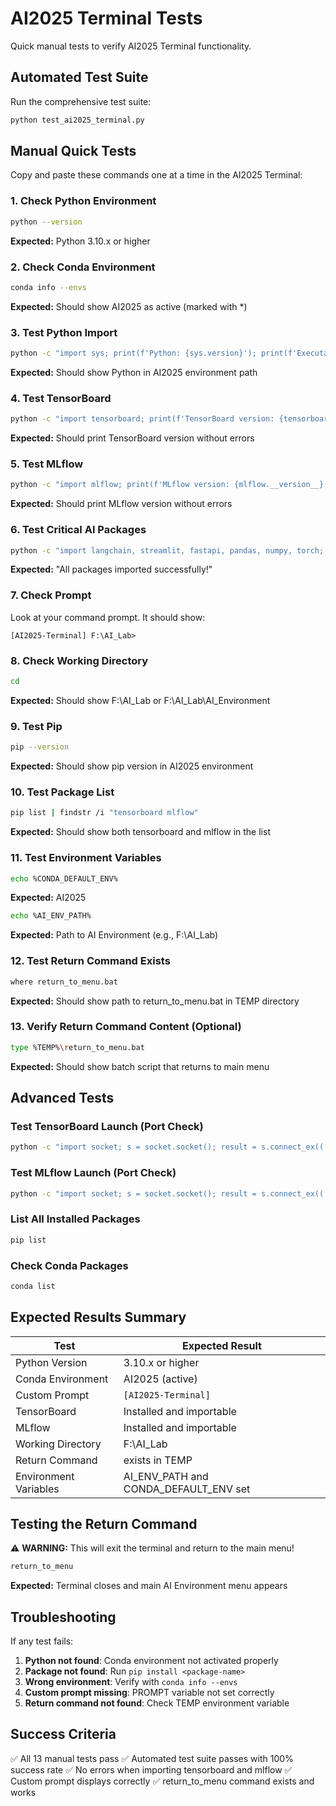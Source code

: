 # AI2025 Terminal Tests

Quick manual tests to verify AI2025 Terminal functionality.

## Automated Test Suite

Run the comprehensive test suite:
```bash
python test_ai2025_terminal.py
```

## Manual Quick Tests

Copy and paste these commands one at a time in the AI2025 Terminal:

### 1. Check Python Environment
```bash
python --version
```
**Expected:** Python 3.10.x or higher

### 2. Check Conda Environment
```bash
conda info --envs
```
**Expected:** Should show AI2025 as active (marked with *)

### 3. Test Python Import
```bash
python -c "import sys; print(f'Python: {sys.version}'); print(f'Executable: {sys.executable}')"
```
**Expected:** Should show Python in AI2025 environment path

### 4. Test TensorBoard
```bash
python -c "import tensorboard; print(f'TensorBoard version: {tensorboard.__version__}')"
```
**Expected:** Should print TensorBoard version without errors

### 5. Test MLflow
```bash
python -c "import mlflow; print(f'MLflow version: {mlflow.__version__}')"
```
**Expected:** Should print MLflow version without errors

### 6. Test Critical AI Packages
```bash
python -c "import langchain, streamlit, fastapi, pandas, numpy, torch; print('All packages imported successfully!')"
```
**Expected:** "All packages imported successfully!"

### 7. Check Prompt
Look at your command prompt. It should show:
```
[AI2025-Terminal] F:\AI_Lab>
```

### 8. Check Working Directory
```bash
cd
```
**Expected:** Should show F:\AI_Lab or F:\AI_Lab\AI_Environment

### 9. Test Pip
```bash
pip --version
```
**Expected:** Should show pip version in AI2025 environment

### 10. Test Package List
```bash
pip list | findstr /i "tensorboard mlflow"
```
**Expected:** Should show both tensorboard and mlflow in the list

### 11. Test Environment Variables
```bash
echo %CONDA_DEFAULT_ENV%
```
**Expected:** AI2025

```bash
echo %AI_ENV_PATH%
```
**Expected:** Path to AI Environment (e.g., F:\AI_Lab)

### 12. Test Return Command Exists
```bash
where return_to_menu.bat
```
**Expected:** Should show path to return_to_menu.bat in TEMP directory

### 13. Verify Return Command Content (Optional)
```bash
type %TEMP%\return_to_menu.bat
```
**Expected:** Should show batch script that returns to main menu

## Advanced Tests

### Test TensorBoard Launch (Port Check)
```bash
python -c "import socket; s = socket.socket(); result = s.connect_ex(('localhost', 6006)); s.close(); print('TensorBoard port available' if result != 0 else 'TensorBoard already running')"
```

### Test MLflow Launch (Port Check)
```bash
python -c "import socket; s = socket.socket(); result = s.connect_ex(('localhost', 5000)); s.close(); print('MLflow port available' if result != 0 else 'MLflow already running')"
```

### List All Installed Packages
```bash
pip list
```

### Check Conda Packages
```bash
conda list
```

## Expected Results Summary

| Test | Expected Result |
|------|----------------|
| Python Version | 3.10.x or higher |
| Conda Environment | AI2025 (active) |
| Custom Prompt | `[AI2025-Terminal]` |
| TensorBoard | Installed and importable |
| MLflow | Installed and importable |
| Working Directory | F:\AI_Lab |
| Return Command | exists in TEMP |
| Environment Variables | AI_ENV_PATH and CONDA_DEFAULT_ENV set |

## Testing the Return Command

⚠️ **WARNING:** This will exit the terminal and return to the main menu!

```bash
return_to_menu
```

**Expected:** Terminal closes and main AI Environment menu appears

## Troubleshooting

If any test fails:

1. **Python not found**: Conda environment not activated properly
2. **Package not found**: Run `pip install <package-name>`
3. **Wrong environment**: Verify with `conda info --envs`
4. **Custom prompt missing**: PROMPT variable not set correctly
5. **Return command not found**: Check TEMP environment variable

## Success Criteria

✅ All 13 manual tests pass
✅ Automated test suite passes with 100% success rate
✅ No errors when importing tensorboard and mlflow
✅ Custom prompt displays correctly
✅ return_to_menu command exists and works
